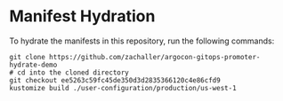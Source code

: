 # Manifest Hydration

To hydrate the manifests in this repository, run the following commands:

```shell
git clone https://github.com/zachaller/argocon-gitops-promoter-hydrate-demo
# cd into the cloned directory
git checkout ee5263c59fc45de350d3d2835366120c4e86cfd9
kustomize build ./user-configuration/production/us-west-1
```
